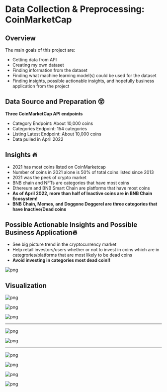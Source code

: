 # Data Collection & Preprocessing: CoinMarketCap

## Overview

The main goals of this project are:
* Getting data from API
* Creating my own dataset
* Finding information from the dataset
* Finding what machine learning model(s) could be used for the dataset
* Finding insights, possible actionable insights, and hopefully business application from the project


## Data Source and Preparation :astonished:

**Three CoinMarketCap API endpoints**
* Category Endpoint: About 10,000 coins
* Categories Endpoint: 154 categories
* Listing Latest Endpoint: About 10,000 coins
* Data pulled in April 2022

## Insights :fire:
* 2021 has most coins listed on CoinMarketcap
* Number of coins in 2021 alone is 50% of total coins listed since 2013
* 2021 was the peek of crypto market
* BNB chain and NFTs are categories that have most coins
* Ethereum and BNB Smart Chain are platforms that have most coins 
* **As of April 2022, more than half of Inactive coins are in BNB Chain Ecosystem!**
* **BNB Chain, Memes, and Doggone Doggerel are three categories that have Inactive/Dead coins**


## Possible Actionable Insights and Possible Business Application:fire:

* See big picture trend in the cryptocurrency market
* Help retail investors/users whether or not to invest in coins which are in categrories/platforms that are most likely to be dead coins
* **Avoid investing in categories most dead coin!!**

![png](images/cmc_api_call.png)

## Visualization

![png](images/num_coins_2013_2022.png)

![png](images/num_coins_2013_2022_pie.png)

![png](images/cat_most_coins.png)

___
![png](images/platform_most_coins_bar.png)

![png](images/platform_most_coins_pie.png)
___

![png](images/cat_live_bar.png)

![png](images/live_coins_bar.png)

![png](images/cat_dead_coins_bar.png)

![png](images/cat_dead_coins_pie.png)




